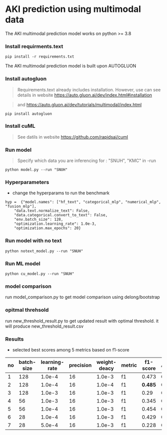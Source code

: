 # AKI prediction using multimodal data

The AKI multimodal prediction model works on python >= 3.8

### Install requirments.text
```
pip install -r requirements.txt
```


The AKI multimodal prediction model is built upon AUTOGLUON

### Install autogluon
> Requirements.text already includes installation. However, use can see details in website https://auto.gluon.ai/dev/index.html#installation

> and https://auto.gluon.ai/dev/tutorials/multimodal/index.html
```
pip install autogluon 
```
### Install cuML
> See datils in website https://github.com/rapidsai/cuml

### Run model
> Specify which data you are inferencing for : "SNUH", "KMC"  in -run


```
python model.py --run "SNUH"
```

### Hyperparameters
- change the hyperparams to run the benchmark

```
hyp =  {"model.names": ["hf_text", "categorical_mlp", "numerical_mlp", "fusion_mlp"],
    "data.text.normalize_text": False,
    "data.categorical.convert_to_text": False,    
    "env.batch_size": 128,
    "optimization.learning_rate": 1.0e-3,
    "optimization.max_epochs": 20}
```

### Run model with no text
```
python notext_model.py --run "SNUH" 
```

### Run ML model 
```
python cu_model.py --run "SNUH" 
```

### model comparison
run model_comparison.py to get model comparison using delong/bootstrap

### opitmal threhsold
run new_threshold_result.py to get updated result with optimal threshold. it will produce new_threshold_result.csv

### Results 
- selected best scores among 5 metrics based on f1-score


|no|batch-size|learning-rate|precision|weight-deacy|metric|f1-score|AUROC|AUPRC|
|------|---|---|--|--|--|--|--|--|
|1|128|1.0e-4|16|1.0e-3|f1|0.473|0.897|0.484|
|2|128|1.0e-4|16|1.0e-4|f1|**0.485**|0.904|**0.488**|
|3|128|1.0e-3|16|1.0e-3|f1|0.29|0.877|0.331|
|4|56|1.0e-3|16|1.0e-3|f1|0.345 |0.88|0.417|
|5|56|1.0e-4|16|1.0e-3|f1|0.454 |0.895|0.49|
|6|28|1.0e-4|16|1.0e-3|f1|0.429 |0.889|0.403|
|7|28|5.0e-4|16|1.0e-3|f1| 0.228|0.882|0.342|


